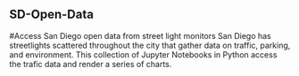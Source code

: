 ## SD-Open-Data
#Access San Diego open data from street light monitors
San Diego has streetlights scattered throughout the city that gather data on traffic, parking, and environment. This collection of Jupyter Notebooks in Python access the trafic data and render a series of charts. 
